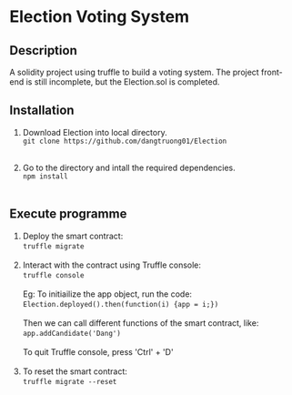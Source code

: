 # Election Voting System

## Description
 A solidity project using truffle to build a voting system.
 The project front-end is still incomplete, but the Election.sol is completed.

## Installation
1. Download Election into local directory. <br>
   `git clone https://github.com/dangtruong01/Election` <br><br>
   
2. Go to the directory and intall the required dependencies. <br>
   `npm install` <br><br>

## Execute programme
1. Deploy the smart contract: <br>
   `truffle migrate` <br><br>
2. Interact with the contract using Truffle console: <br>
   `truffle console` <br><br>
Eg: To initiailize the app object, run the code: <br>
   `Election.deployed().then(function(i) {app = i;})` <br><br>
Then we can call different functions of the smart contract, like: <br>
   `app.addCandidate('Dang')` <br><br>
To quit Truffle console, press 'Ctrl' + 'D' <br><br>
4. To reset the smart contract: <br>
   `truffle migrate --reset`


